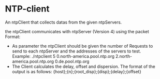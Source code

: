 # NTP-client
An ntpClient that collects datas from the given ntpServers.

the ntpClient communicates with ntpServer (Version 4) using the packet Format:


- As parameter the ntpClient should be given the number of Requests to send to each ntpServer and the addresses of the servers to test. Example:
./ntpclient 5 0.north-america.pool.ntp.org 2.north-america.pool.ntp.org 0.de.pool.ntp.org
- The Client calculates the delay, offset and dispersion. The format of the output is as follows:
{host};{n};{root_disp};{disp};{delay};{offset}
